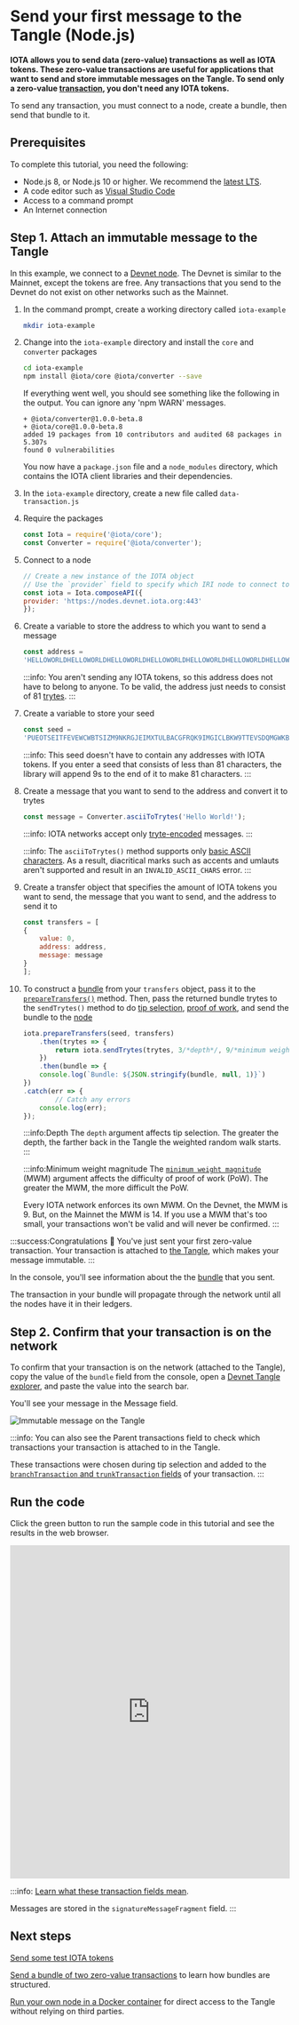 # Send your first message to the Tangle (Node.js)

**IOTA allows you to send data (zero-value) transactions as well as IOTA tokens. These zero-value transactions are useful for applications that want to send and store immutable messages on the Tangle. To send only a zero-value [transaction](../introduction/what-is-a-transaction.md), you don't need any IOTA tokens.**

To send any transaction, you must connect to a node, create a bundle, then send that bundle to it.

## Prerequisites

To complete this tutorial, you need the following:

* Node.js 8, or Node.js 10 or higher. We recommend the [latest LTS](https://nodejs.org/en/download/).
* A code editor such as [Visual Studio Code](https://code.visualstudio.com/Download)
* Access to a command prompt
* An Internet connection

## Step 1. Attach an immutable message to the Tangle

In this example, we connect to a [Devnet node](../references/iota-networks.md#devnet). The Devnet is similar to the Mainnet, except the tokens are free. Any transactions that you send to the Devnet do not exist on other networks such as the Mainnet.

1. In the command prompt, create a working directory called `iota-example`

    ```bash
    mkdir iota-example
    ```

2. Change into the `iota-example` directory and install the `core` and `converter` packages

    ```bash
    cd iota-example
    npm install @iota/core @iota/converter --save
    ```

    If everything went well, you should see something like the following in the output. You can ignore any 'npm WARN' messages.

    ```shell
    + @iota/converter@1.0.0-beta.8
    + @iota/core@1.0.0-beta.8
    added 19 packages from 10 contributors and audited 68 packages in 5.307s
    found 0 vulnerabilities
    ```

    You now have a `package.json` file and a `node_modules` directory, which contains the IOTA client libraries and their dependencies.

3. In the `iota-example` directory, create a new file called `data-transaction.js`

4. Require the packages

    ```js
    const Iota = require('@iota/core');
    const Converter = require('@iota/converter');
    ```

5. Connect to a node

    ```js
    // Create a new instance of the IOTA object
    // Use the `provider` field to specify which IRI node to connect to
    const iota = Iota.composeAPI({
    provider: 'https://nodes.devnet.iota.org:443'
    });
    ```

6. Create a variable to store the address to which you want to send a message

    ```js
    const address =
    'HELLOWORLDHELLOWORLDHELLOWORLDHELLOWORLDHELLOWORLDHELLOWORLDHELLOWORLDHELLOWORLDD';
    ```

    :::info:
    You aren't sending any IOTA tokens, so this address does not have to belong to anyone. To be valid, the address just needs to consist of 81 [trytes](root://dev-essentials/0.1/concepts/trinary.md).
    :::

7. Create a variable to store your seed

    ```js
    const seed =
    'PUEOTSEITFEVEWCWBTSIZM9NKRGJEIMXTULBACGFRQK9IMGICLBKW9TTEVSDQMGWKBXPVCBMMCXWMNPDX';
    ```

    :::info:
    This seed doesn't have to contain any addresses with IOTA tokens. If you enter a seed that consists of less than 81 characters, the library will append 9s to the end of it to make 81 characters.
    :::

8. Create a message that you want to send to the address and convert it to trytes

    ```js
    const message = Converter.asciiToTrytes('Hello World!');
    ```

    :::info:
    IOTA networks accept only [tryte-encoded](root://dev-essentials/0.1/concepts/trinary.md) messages.
    :::

    :::info:
    The `asciiToTrytes()` method supports only [basic ASCII characters](https://en.wikipedia.org/wiki/ASCII#Printable_characters). As a result, diacritical marks such as accents and umlauts aren't supported and result in an `INVALID_ASCII_CHARS` error.
    :::

9. Create a transfer object that specifies the amount of IOTA tokens you want to send, the message that you want to send, and the address to send it to

    ```js
    const transfers = [
    {
        value: 0,
        address: address,
        message: message
    }
    ];
    ```

10. To construct a [bundle](../introduction/what-is-a-bundle.md) from your `transfers` object, pass it to the [`prepareTransfers()`](https://github.com/iotaledger/iota.js/blob/next/api_reference.md#module_core.prepareTransfers) method. Then, pass the returned bundle trytes to the `sendTrytes()` method to do [tip selection](root://node-software/0.1/iri/concepts/tip-selection.md), [proof of work](root://dev-essentials/0.1/concepts/minimum-weight-magnitude.md), and send the bundle to the [node](../introduction/what-is-a-node.md)

    ```js
    iota.prepareTransfers(seed, transfers)
        .then(trytes => {
            return iota.sendTrytes(trytes, 3/*depth*/, 9/*minimum weight magnitude*/)
        })
        .then(bundle => {
        console.log(`Bundle: ${JSON.stringify(bundle, null, 1)}`)
    })
    .catch(err => {
            // Catch any errors
        console.log(err);
    });
    ```

    :::info:Depth
    The `depth` argument affects tip selection. The greater the depth, the farther back in the Tangle the weighted random walk starts.
    :::
    
    :::info:Minimum weight magnitude
    The [`minimum weight magnitude`](root://dev-essentials/0.1/concepts/minimum-weight-magnitude.md) (MWM) argument affects the difficulty of proof of work (PoW). The greater the MWM, the more difficult the PoW.
    
    Every IOTA network enforces its own MWM. On the Devnet, the MWM is 9. But, on the Mainnet the MWM is 14. If you use a MWM that's too small, your transactions won't be valid and will never be confirmed.
    :::

:::success:Congratulations :tada:
You've just sent your first zero-value transaction. Your transaction is attached to [the Tangle](../introduction/what-is-the-tangle.md), which makes your message immutable.
:::

In the console, you'll see information about the the [bundle](../introduction/what-is-a-bundle.md) that you sent.

The transaction in your bundle will propagate through the network until all the nodes have it in their ledgers.

## Step 2. Confirm that your transaction is on the network

To confirm that your transaction is on the network (attached to the Tangle), copy the value of the `bundle` field from the console, open a [Devnet Tangle explorer](https://devnet.thetangle.org/), and paste the value into the search bar.

You'll see your message in the Message field.

![Immutable message on the Tangle](../images/zero-value-message.png)

:::info:
You can also see the Parent transactions field to check which transactions your transaction is attached to in the Tangle.

These transactions were chosen during tip selection and added to the [`branchTransaction` and `trunkTransaction` fields](root://dev-essentials/0.1/references/structure-of-a-transaction.md) of your transaction.
:::

## Run the code

Click the green button to run the sample code in this tutorial and see the results in the web browser.

<iframe height="600px" width="100%" src="https://repl.it/@jake91/51-Send-ASCII-Data?lite=true" scrolling="no" frameborder="no" allowtransparency="true" allowfullscreen="true" sandbox="allow-forms allow-pointer-lock allow-popups allow-same-origin allow-scripts allow-modals"></iframe>

:::info:
[Learn what these transaction fields mean](root://dev-essentials/0.1/references/structure-of-a-transaction.md).

Messages are stored in the `signatureMessageFragment` field.
:::

## Next steps

[Send some test IOTA tokens](../tutorials/send-iota-tokens.md)

[Send a bundle of two zero-value transactions](root://dev-essentials/0.1/how-to-guides/send-bundle.md) to learn how bundles are structured.

[Run your own node in a Docker container](../tutorials/run-your-own-iri-node.md) for direct access to the Tangle without relying on third parties.
